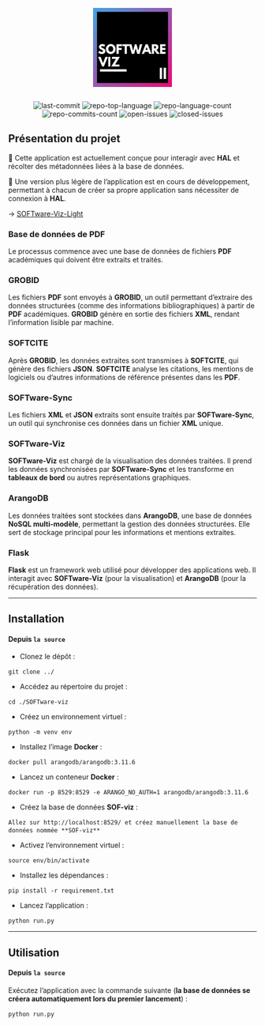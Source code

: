 <div style="text-align: center;margin-bottom: 20px;">
  <img src="../img/SOFTware-Viz.png" alt="SOFTware-Viz" width="160" style="margin: 6px;"/>
</div>

<div style="text-align: center;margin-bottom: 20px;">
	<img src="https://img.shields.io/github/last-commit/Samuel-Scalbert/SOFTware-Viz?style=default&logo=git&logoColor=white&color=44a7e4" alt="last-commit">
	<img src="https://img.shields.io/github/languages/top/Samuel-Scalbert/SOFTware-Viz?style=default&color=6598ef" alt="repo-top-language">
	<img src="https://img.shields.io/github/languages/count/Samuel-Scalbert/SOFTware-Viz?style=default&color=9283ec" alt="repo-language-count">
	<img src="https://badgen.net/github/commits/Samuel-Scalbert/SOFTware-Viz/main?style=default&color=bd67d6" alt="repo-commits-count">
    <img src="https://img.shields.io/github/issues/Samuel-Scalbert/SOFTware-Viz?style=default&color=de42af" alt="open-issues">
    <img src="https://img.shields.io/github/issues-closed/Samuel-Scalbert/SOFTware-Viz?style=default&color=ee0979" alt="closed-issues">
</div>

## Présentation du projet

🛑 Cette application est actuellement conçue pour interagir avec **HAL** et récolter des métadonnées liées à la base de données.

🛑 Une version plus légère de l’application est en cours de développement, permettant à chacun de créer sa propre application sans nécessiter de connexion à **HAL**.

-> [SOFTware-Viz-Light](https://github.com/Samuel-Scalbert/SOFTware-Viz-Light)

### Base de données de PDF
Le processus commence avec une base de données de fichiers **PDF** académiques qui doivent être extraits et traités.

### GROBID
Les fichiers **PDF** sont envoyés à **GROBID**, un outil permettant d’extraire des données structurées (comme des informations bibliographiques) à partir de **PDF** académiques. **GROBID** génère en sortie des fichiers **XML**, rendant l’information lisible par machine.

### SOFTCITE
Après **GROBID**, les données extraites sont transmises à **SOFTCITE**, qui génère des fichiers **JSON**. **SOFTCITE** analyse les citations, les mentions de logiciels ou d’autres informations de référence présentes dans les **PDF**.

### SOFTware-Sync
Les fichiers **XML** et **JSON** extraits sont ensuite traités par **SOFTware-Sync**, un outil qui synchronise ces données dans un fichier **XML** unique.

### SOFTware-Viz
**SOFTware-Viz** est chargé de la visualisation des données traitées. Il prend les données synchronisées par **SOFTware-Sync** et les transforme en **tableaux de bord** ou autres représentations graphiques.

### ArangoDB
Les données traitées sont stockées dans **ArangoDB**, une base de données **NoSQL multi-modèle**, permettant la gestion des données structurées. Elle sert de stockage principal pour les informations et mentions extraites.

### Flask
**Flask** est un framework web utilisé pour développer des applications web. Il interagit avec **SOFTware-Viz** (pour la visualisation) et **ArangoDB** (pour la récupération des données).

---

## Installation

#### Depuis `la source`

* Clonez le dépôt :<br>
```console
git clone ../
```
* Accédez au répertoire du projet :<br>
```console
cd ./SOFTware-viz
```
* Créez un environnement virtuel :<br>
```console
python -m venv env
```
* Installez l’image **Docker** :<br>
```console
docker pull arangodb/arangodb:3.11.6
```
* Lancez un conteneur **Docker** :<br>
```console
docker run -p 8529:8529 -e ARANGO_NO_AUTH=1 arangodb/arangodb:3.11.6
```
* Créez la base de données **SOF-viz** :
```console
Allez sur http://localhost:8529/ et créez manuellement la base de données nommée **SOF-viz**
```
* Activez l’environnement virtuel :<br>
```console
source env/bin/activate
```
* Installez les dépendances :<br>
```console
pip install -r requirement.txt
```
* Lancez l’application :    
```console
python run.py
```
---

## Utilisation

#### Depuis `la source`

Exécutez l’application avec la commande suivante (**la base de données se créera automatiquement lors du premier lancement**) :

```
python run.py
```
